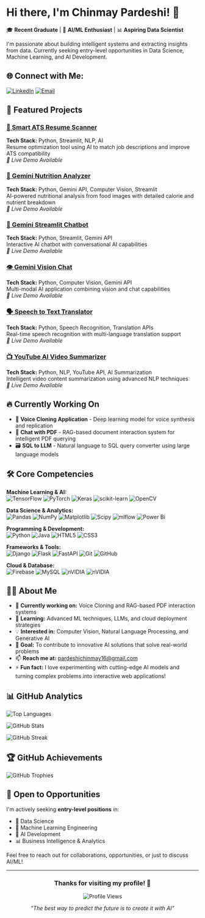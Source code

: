 # Hi there, I'm Chinmay Pardeshi! 👋

🎓 **Recent Graduate** | 🤖 **AI/ML Enthusiast** | 📊 **Aspiring Data Scientist**

I'm passionate about building intelligent systems and extracting insights from data. Currently seeking entry-level opportunities in Data Science, Machine Learning, and AI Development.

## 🌐 Connect with Me:
[![LinkedIn](https://img.shields.io/badge/LinkedIn-%230077B5.svg?logo=linkedin&logoColor=white)](https://linkedin.com/in/chinmay-pardeshi/) [![Email](https://img.shields.io/badge/Email-D14836?logo=gmail&logoColor=white)](mailto:pardeshichinmay16@gmail.com) 

## 🚀 Featured Projects

### [🎯 Smart ATS Resume Scanner](https://smart-ats-resume-scanner-version1.streamlit.app/)
**Tech Stack:** Python, Streamlit, NLP, AI  
Resume optimization tool using AI to match job descriptions and improve ATS compatibility  
*🔗 Live Demo Available*

### [🥗 Gemini Nutrition Analyzer](https://gemini-nutrition-analyzer-version1.streamlit.app/)
**Tech Stack:** Python, Gemini API, Computer Vision, Streamlit  
AI-powered nutritional analysis from food images with detailed calorie and nutrient breakdown  
*🔗 Live Demo Available*

### [💬 Gemini Streamlit Chatbot](https://gemini-app-chatbot-version1.streamlit.app/)
**Tech Stack:** Python, Streamlit, Gemini API  
Interactive AI chatbot with conversational AI capabilities  
*🔗 Live Demo Available*

### [👁️ Gemini Vision Chat](https://gemini-vision-chat-version1.streamlit.app/)
**Tech Stack:** Python, Computer Vision, Gemini API  
Multi-modal AI application combining vision and chat capabilities  
*🔗 Live Demo Available*

### [🗣️ Speech to Text Translator](https://speech-to-text-translator-version1.streamlit.app/)
**Tech Stack:** Python, Speech Recognition, Translation APIs  
Real-time speech recognition with multi-language translation support  
*🔗 Live Demo Available*

### [📺 YouTube AI Video Summarizer](https://youtube-ai-video-summarizer-version.streamlit.app/)
**Tech Stack:** Python, NLP, YouTube API, AI Summarization  
Intelligent video content summarization using advanced NLP techniques  
*🔗 Live Demo Available*

## 🔥 Currently Working On

- 🚧 **Voice Cloning Application** - Deep learning model for voice synthesis and replication
- 📄 **Chat with PDF** - RAG-based document interaction system for intelligent PDF querying
- 🗃️ **SQL to LLM** - Natural language to SQL query converter using large language models

## 🛠️ Core Competencies

**Machine Learning & AI:**  
![TensorFlow](https://img.shields.io/badge/TensorFlow-%23FF6F00.svg?style=for-the-badge&logo=TensorFlow&logoColor=white) ![PyTorch](https://img.shields.io/badge/PyTorch-%23EE4C2C.svg?style=for-the-badge&logo=PyTorch&logoColor=white) ![Keras](https://img.shields.io/badge/Keras-%23D00000.svg?style=for-the-badge&logo=Keras&logoColor=white) ![scikit-learn](https://img.shields.io/badge/scikit--learn-%23F7931E.svg?style=for-the-badge&logo=scikit-learn&logoColor=white) ![OpenCV](https://img.shields.io/badge/opencv-%23white.svg?style=for-the-badge&logo=opencv&logoColor=white)

**Data Science & Analytics:**  
![Pandas](https://img.shields.io/badge/pandas-%23150458.svg?style=for-the-badge&logo=pandas&logoColor=white) ![NumPy](https://img.shields.io/badge/numpy-%23013243.svg?style=for-the-badge&logo=numpy&logoColor=white) ![Matplotlib](https://img.shields.io/badge/Matplotlib-%23ffffff.svg?style=for-the-badge&logo=Matplotlib&logoColor=black) ![Scipy](https://img.shields.io/badge/SciPy-%230C55A5.svg?style=for-the-badge&logo=scipy&logoColor=%white) ![mlflow](https://img.shields.io/badge/mlflow-%23d9ead3.svg?style=for-the-badge&logo=numpy&logoColor=blue) ![Power Bi](https://img.shields.io/badge/power_bi-F2C811?style=for-the-badge&logo=powerbi&logoColor=black)

**Programming & Development:**  
![Python](https://img.shields.io/badge/python-3670A0?style=for-the-badge&logo=python&logoColor=ffdd54) ![Java](https://img.shields.io/badge/java-%23ED8B00.svg?style=for-the-badge&logo=openjdk&logoColor=white) ![HTML5](https://img.shields.io/badge/html5-%23E34F26.svg?style=for-the-badge&logo=html5&logoColor=white) ![CSS3](https://img.shields.io/badge/css3-%231572B6.svg?style=for-the-badge&logo=css3&logoColor=white)

**Frameworks & Tools:**  
![Django](https://img.shields.io/badge/django-%23092E20.svg?style=for-the-badge&logo=django&logoColor=white) ![Flask](https://img.shields.io/badge/flask-%23000.svg?style=for-the-badge&logo=flask&logoColor=white) ![FastAPI](https://img.shields.io/badge/FastAPI-005571?style=for-the-badge&logo=fastapi) ![Git](https://img.shields.io/badge/git-%23F05033.svg?style=for-the-badge&logo=git&logoColor=white) ![GitHub](https://img.shields.io/badge/github-%23121011.svg?style=for-the-badge&logo=github&logoColor=white)

**Cloud & Database:**  
![Firebase](https://img.shields.io/badge/firebase-%23039BE5.svg?style=for-the-badge&logo=firebase) ![MySQL](https://img.shields.io/badge/mysql-4479A1.svg?style=for-the-badge&logo=mysql&logoColor=white) ![nVIDIA](https://img.shields.io/badge/cuda-000000.svg?style=for-the-badge&logo=nVIDIA&logoColor=green) ![nVIDIA](https://img.shields.io/badge/nVIDIA-%2376B900.svg?style=for-the-badge&logo=nVIDIA&logoColor=white)

## 👨‍💻 About Me

- 🔭 **Currently working on:** Voice Cloning and RAG-based PDF interaction systems
- 🌱 **Learning:** Advanced ML techniques, LLMs, and cloud deployment strategies
- 💡 **Interested in:** Computer Vision, Natural Language Processing, and Generative AI
- 🎯 **Goal:** To contribute to innovative AI solutions that solve real-world problems
- 📫 **Reach me at:** pardeshichinmay16@gmail.com
- ⚡ **Fun fact:** I love experimenting with cutting-edge AI models and turning complex problems into interactive web applications!

## 📊 GitHub Analytics

![Top Languages](https://github-readme-stats.vercel.app/api/top-langs/?username=chinmay-pardeshi&theme=dark&hide_border=false&include_all_commits=false&count_private=false&layout=compact)

![GitHub Stats](https://github-readme-stats.vercel.app/api?username=chinmay-pardeshi&theme=dark&hide_border=false&include_all_commits=false&count_private=false)

![GitHub Streak](https://nirzak-streak-stats.vercel.app/?user=chinmay-pardeshi&theme=dark&hide_border=false)

## 🏆 GitHub Achievements
![GitHub Trophies](https://github-profile-trophy.vercel.app/?username=chinmay-pardeshi&theme=darkhub&no-frame=false&no-bg=false&margin-w=4)

## 💼 Open to Opportunities

I'm actively seeking **entry-level positions** in:
- 🔬 Data Science
- 🤖 Machine Learning Engineering  
- 🧠 AI Development
- 📊 Business Intelligence & Analytics

Feel free to reach out for collaborations, opportunities, or just to discuss AI/ML!

---

<div align="center">

### Thanks for visiting my profile! 🚀

![Profile Views](https://komarev.com/ghpvc/?username=chinmay-pardeshi&color=brightgreen&style=flat-square)

*"The best way to predict the future is to create it with AI"* 

</div>

<!-- Proudly created with GPRM ( https://gprm.itsvg.in ) -->
